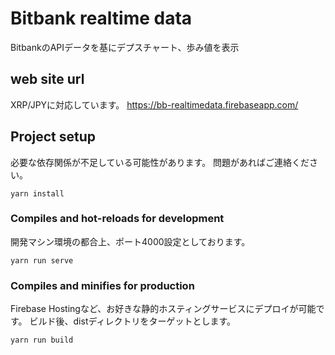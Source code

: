 # Bitbank realtime data
BitbankのAPIデータを基にデプスチャート、歩み値を表示

## web site url
XRP/JPYに対応しています。
https://bb-realtimedata.firebaseapp.com/

## Project setup
必要な依存関係が不足している可能性があります。
問題があればご連絡ください。
```
yarn install
```

### Compiles and hot-reloads for development
開発マシン環境の都合上、ポート4000設定としております。
```
yarn run serve
```

### Compiles and minifies for production
Firebase Hostingなど、お好きな静的ホスティングサービスにデプロイが可能です。
ビルド後、distディレクトリをターゲットとします。
```
yarn run build
```
